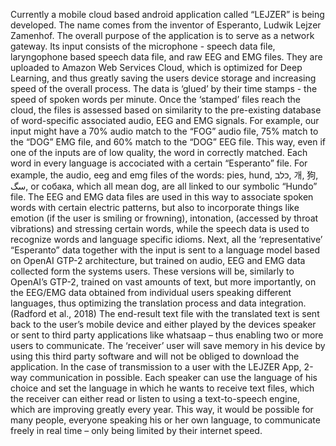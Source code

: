 Currently a mobile cloud based android application called “LEJZER” is being developed. The name comes from the inventor of Esperanto, Ludwik Lejzer Zamenhof. The overall purpose of the application is to serve as a network gateway. Its input consists of the microphone - speech data file, laryngophone based speech data file, and raw EEG and EMG files. They are uploaded to Amazon Web Services Cloud, which is optimized for Deep Learning, and thus greatly saving the users device storage and increasing speed of the overall process. The data is ‘glued’ by their time stamps - the speed of spoken words per minute. Once the ‘stamped’ files reach the cloud, the files is assessed based on similarity to the pre-existing database of word-specific associated audio, EEG and EMG signals. For example, our input might have a 70% audio match to the “FOG” audio file, 75% match to the “DOG” EMG file, and 60% match to the “DOG” EEG file. This way, even if one of the inputs are of low quality, the word in correctly matched. Each word in every language is accociated with a certain “Esperanto” file. For example, the audio, eeg and emg files of the words: pies, hund, כלב, 개, 狗, سگ, or собака, which all mean dog, are all linked to our symbolic “Hundo” file. The EEG and EMG data files are used in this way to associate spoken words with certain electric patterns, but also to incorporate things like emotion (if the user is smiling or frowning), intonation, (accessed by throat vibrations) and stressing certain words, while the speech data is used to recognize words and language specific idioms. Next, all the ‘representative’ “Esperanto” data together with the input is sent to a language model based on OpenAI GTP-2 architecture, but trained on audio, EEG and EMG data collected form the systems users. These versions will be, similarly to OpenAI’s GTP-2, trained on vast amounts of text, but more importantly, on the EEG/EMG data obtained from individual users speaking different languages, thus optimizing the translation process and data integration. (Radford et al., 2018) The end-result text file with the translated text is sent back to the user’s mobile device and either played by the devices speaker or sent to third party applications like whatsaap – thus enabling two or more users to communicate. The ‘receiver’ user will save memory in his device by using this third party software and will not be obliged to download the application. In the case of transmission to a user with the LEJZER App, 2-way communication in possible. Each speaker can use the language of his choice and set the language in which he wants to receive text files, which the receiver can either read or listen to using a text-to-speech engine, which are improving greatly every year. This way, it would be possible for many people, everyone speaking his or her own language, to communicate freely in real time – only being limited by their internet speed.
